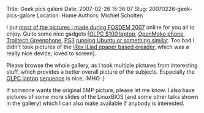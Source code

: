 Title: Geek pics galore
Date: 2007-02-26 15:36:07
Slug: 20070226-geek-pics-galore
Location: Home
Authors: Michiel Scholten

<p>I put <a href="http://aquariusoft.org/gallery/v/photographs/trips/fosdem_2007/">most of the pictures I made during <acronym title="Free and Open Source Software Developers' European Meeting">FOSDEM</acronym> 2007</a> online for you all to enjoy. Quite some nice gadgets [<a href="http://aquariusoft.org/gallery/v/photographs/trips/fosdem_2007/P2240693.JPG.html">OLPC $100 laptop</a>, <a href="http://aquariusoft.org/gallery/v/photographs/trips/fosdem_2007/P2240742.JPG.html">OpenMoko phone</a>, <a href="http://aquariusoft.org/gallery/v/photographs/trips/fosdem_2007/P2240743.JPG.html">Trolltech Greenphone</a>, <a href="http://aquariusoft.org/gallery/v/photographs/trips/fosdem_2007/P2240753.JPG.html">PS3</a> <a href="http://aquariusoft.org/gallery/v/photographs/trips/fosdem_2007/P2240756.JPG.html">running Ubuntu or something similar</a>. Too bad I didn't took pictures of the <a href="http://www.irextechnologies.com/">iRex iLiad epaper based ereader</a>, which was a really nice device; loved to screen].</p>

<p>Please browse the whole gallery, as I took multiple pictures from interesting stuff, which provides a better overall picture of the subjects. Especially the <a href="http://en.wikipedia.org/wiki/$100_laptop"><acronym title="One Laptop Per Child, $100 laptop">OLPC</acronym> laptop</a> <a href="http://aquariusoft.org/gallery/v/photographs/trips/fosdem_2007/P2240693.JPG.html">sequence</a> is nice, IMHO :)</p>

<p>If someone wants the original 5MP picture, please let me know. I also have pictures of some more slides of the LinuxBIOS [and some other talks shown in the gallery] which I can also make available if anybody is interested.</p>